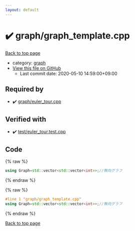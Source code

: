 ```yaml
---
layout: default
---
```


<!-- mathjax config similar to math.stackexchange -->
<script type="text/javascript" async
  src="https://cdnjs.cloudflare.com/ajax/libs/mathjax/2.7.5/MathJax.js?config=TeX-MML-AM_CHTML">
</script>
<script type="text/x-mathjax-config">
  MathJax.Hub.Config({
    TeX: { equationNumbers: { autoNumber: "AMS" }},
    tex2jax: {
      inlineMath: [ ['$','$'] ],
      processEscapes: true
    },
    "HTML-CSS": { matchFontHeight: false },
    displayAlign: "left",
    displayIndent: "2em"
  });
</script>

<script type="text/javascript" src="https://cdnjs.cloudflare.com/ajax/libs/jquery/3.4.1/jquery.min.js"></script>
<script src="https://cdn.jsdelivr.net/npm/jquery-balloon-js@1.1.2/jquery.balloon.min.js" integrity="sha256-ZEYs9VrgAeNuPvs15E39OsyOJaIkXEEt10fzxJ20+2I=" crossorigin="anonymous"></script>
<script type="text/javascript" src="../../assets/js/copy-button.js"></script>
<link rel="stylesheet" href="../../assets/css/copy-button.css" />


# :heavy_check_mark: graph/graph_template.cpp

<a href="../../index.html">Back to top page</a>

* category: <a href="../../index.html#f8b0b924ebd7046dbfa85a856e4682c8">graph</a>
* <a href="{{ site.github.repository_url }}/blob/master/graph/graph_template.cpp">View this file on GitHub</a>
    - Last commit date: 2020-05-10 14:59:00+09:00




## Required by

* :heavy_check_mark: <a href="euler_tour.cpp.html">graph/euler_tour.cpp</a>


## Verified with

* :heavy_check_mark: <a href="../../verify/test/euler_tour.test.cpp.html">test/euler_tour.test.cpp</a>


## Code

<a id="unbundled"></a>
{% raw %}
```cpp
using Graph=std::vector<std::vector<int>>;//無向グラフ
```
{% endraw %}

<a id="bundled"></a>
{% raw %}
```cpp
#line 1 "graph/graph_template.cpp"
using Graph=std::vector<std::vector<int>>;//無向グラフ

```
{% endraw %}

<a href="../../index.html">Back to top page</a>

